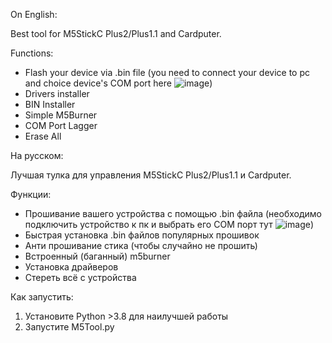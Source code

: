 On English:

Best tool for M5StickC Plus2/Plus1.1 and Cardputer.

Functions:

 - Flash your device via .bin file (you need to connect your device to pc and choice device's COM port here ![image](https://github.com/user-attachments/assets/404ed25c-b25c-4bd3-8e68-e9e3b4a70d97))
 - Drivers installer
 - BIN Installer
 - Simple M5Burner
 - COM Port Lagger
 - Erase All

На русском:

Лучшая тулка для управления M5StickC Plus2/Plus1.1 и Cardputer.

Функции:

 - Прошивание вашего устройства с помощью .bin файла (необходимо подключить устройство к пк и выбрать его COM порт тут ![image](https://github.com/user-attachments/assets/66e59320-d6cb-4370-a009-125b0592cf81))
 - Быстрая установка .bin файлов популярных прошивок
 - Анти прошивание стика (чтобы случайно не прошить)
 - Встроенный (баганный) m5burner
 - Установка драйверов
 - Стереть всё с устройства

Как запустить:
1. Установите Python >3.8 для наилучшей работы
2. Запустите M5Tool.py
